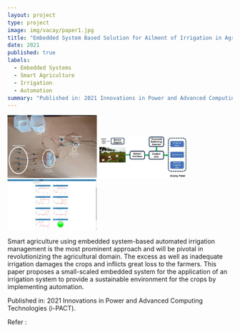 ```yaml
---
layout: project
type: project
image: img/vacay/paper1.jpg  
title: "Embedded System Based Solution for Ailment of Irrigation in Agriculture"
date: 2021
published: true
labels:
  - Embedded Systems
  - Smart Agriculture
  - Irrigation
  - Automation
summary: "Published in: 2021 Innovations in Power and Advanced Computing Technologies (i-PACT)"
---
```


<div class="text-center p-4">
  <img width="200px" src="../img/vacay/paper1.jpg" class="img-thumbnail" >
  <img width="200px" src="../img/vacay/paper2.jpg" class="img-thumbnail" >
  <img width="200px" src="../img/vacay/paper3.png" class="img-thumbnail" >
</div>

Smart agriculture using embedded system-based automated irrigation management is the most prominent approach and will be pivotal in revolutionizing the agricultural domain. The excess as well as inadequate irrigation damages the crops and inflicts great loss to the farmers. This paper proposes a small-scaled embedded system for the application of an irrigation system to provide a sustainable environment for the crops by implementing automation.

Published in: 2021 Innovations in Power and Advanced Computing Technologies (i-PACT). 

Refer : <a href = "https://ieeexplore.ieee.org/document/9696512"> </a>
